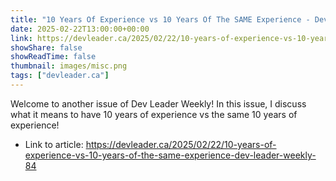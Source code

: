 ```yaml
---
title: "10 Years Of Experience vs 10 Years Of The SAME Experience - Dev Leader Weekly 84"
date: 2025-02-22T13:00:00+00:00
link: https://devleader.ca/2025/02/22/10-years-of-experience-vs-10-years-of-the-same-experience-dev-leader-weekly-84
showShare: false
showReadTime: false
thumbnail: images/misc.png
tags: ["devleader.ca"]
---
```

Welcome to another issue of Dev Leader Weekly! In this issue, I discuss what it means to have 10 years of experience vs the same 10 years of experience!

- Link to article: https://devleader.ca/2025/02/22/10-years-of-experience-vs-10-years-of-the-same-experience-dev-leader-weekly-84